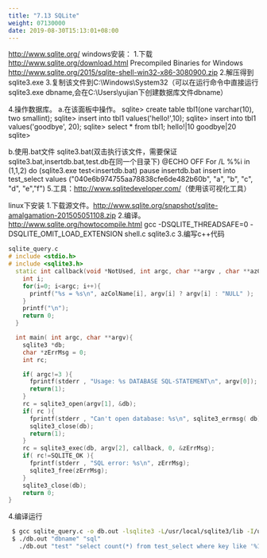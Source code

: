 ```yaml
---
title: "7.13 SQLite"
weight: 07130000
date: 2019-08-30T15:13:01+08:00
---
```



<http://www.sqlite.org/>
windows安装：
1.下载
  <http://www.sqlite.org/download.html>
   Precompiled Binaries for Windows
  <http://www.sqlite.org/2015/sqlite-shell-win32-x86-3080900.zip>
2.解压得到sqlite3.exe
3.复制该文件到C:\Windows\System32（可以在运行命令中直接运行sqlite3.exe dbname,会在C:\Users\yujian下创建数据库文件dbname）

4.操作数据库。
a.在该面板中操作。
 sqlite> create table tbl1(one varchar(10), two smallint);
 sqlite> insert into tbl1 values('hello!',10);
 sqlite> insert into tbl1 values('goodbye', 20);
 sqlite> select * from tbl1;
 hello!|10
 goodbye|20
 sqlite>

b.使用.bat文件
sqlite3.bat(双击执行该文件，需要保证sqlite3.bat,insertdb.bat,test.db在同一个目录下)
@ECHO OFF
For /L %%i in (1,1,2) do (sqlite3.exe test<insertdb.bat)
pause
insertdb.bat
insert into test_select values ("040e6b974755aa78838cfe6de482b60b", "a", "b", "c", "d", "e","f")
5.工具：<http://www.sqlitedeveloper.com/>（使用该可视化工具）

linux下安装
1.下载源文件。<http://www.sqlite.org/snapshot/sqlite-amalgamation-201505051108.zip>
2.编译。<http://www.sqlite.org/howtocompile.html>
  gcc -DSQLITE_THREADSAFE=0 -DSQLITE_OMIT_LOAD_EXTENSION shell.c sqlite3.c
3.编写c++代码

```c++
sqlite_query.c
# include <stdio.h>
# include <sqlite3.h>
  static int callback(void *NotUsed, int argc, char **argv , char **azColName){
    int i;
    for(i=0; i<argc; i++){
      printf("%s = %s\n", azColName[i], argv[i] ? argv[i] : "NULL" );
    }
    printf("\n");
    return 0;
  }

  int main( int argc, char **argv){
    sqlite3 *db;
    char *zErrMsg = 0;
    int rc;

    if( argc!=3 ){
      fprintf(stderr , "Usage: %s DATABASE SQL-STATEMENT\n", argv[0]);
      return(1);
    }
    rc = sqlite3_open(argv[1], &db);
    if( rc ){
      fprintf(stderr , "Can't open database: %s\n", sqlite3_errmsg( db));
      sqlite3_close(db);
      return(1);
    }
    rc = sqlite3_exec(db, argv[2], callback, 0, &zErrMsg);
    if( rc!=SQLITE_OK ){
      fprintf(stderr , "SQL error: %s\n", zErrMsg);
      sqlite3_free(zErrMsg);
    }
    sqlite3_close(db);
    return 0;
}
```

4.编译运行

```bash
 $ gcc sqlite_query.c -o db.out -lsqlite3 -L/usr/local/sqlite3/lib -I/usr/local/sqlite3/include
 $ ./db.out "dbname" "sql"
   ./db.out "test" "select count(*) from test_select where key like '%1111%';"
```
